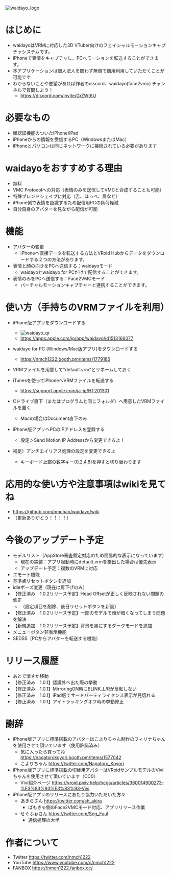 ![waidayo_logo](waidayo_logo.png)
# はじめに
- waidayoはVRMに対応した3D VTuber向けのフェイシャルモーションキャプチャシステムです。
- iPhoneで表情をキャプチャし、PCへモーションを転送することができます。
- 本アプリケーションは個人法人を問わず無償で商用利用していただくことが可能です
- わからないことや要望があれば作者のdiscord、waidayo(face2vmc) チャンネルで質問しよう！
    - https://discord.com/invite/GrZWt6U

# 必要なもの
- 顔認証機能のついたiPhone/iPad
- iPhoneからの情報を受信するPC（WindowsまたはMac）
- iPhoneとパソコンは同じネットワークに接続されている必要があります

# waidayoをおすすめする理由
- 無料
- VMC Protocolへの対応（表情のみを送信してVMCと合成することも可能）
- 特殊ブレンドシェイプに対応（舌、ほっぺ、眉など）
- iPhone側で表情を認識するため配信用PCの負荷軽減
- 自分自身のアバターを見ながら配信が可能

# 機能
- アバターの変更
    - iPhoneへ直接データを転送する方法とVRoid Hubからデータをダウンロードする２つの方法があります。
- 表情と顔の向きをPCへ送信する：waidayoモード
    - waidayoとwaidayo for PCだけで配信することができます。
- 表情のみをPCへ送信する：Face2VMCモード
    - バーチャルモーションキャプチャーと連携することができます。

# 使い方（手持ちのVRMファイルを利用）
- iPhone版アプリをダウンロードする
    - ![waidayo_qr](waidayo_qr.png)
    - https://apps.apple.com/jp/app/waidayo/id1513166077
    
- waidayo for PC (Windows/Mac版アプリ)をダウンロードする
    - https://nmch1222.booth.pm/items/1779185

- VRMファイルを用意して"default.vrm"とリネームしておく
- iTunesを使ってiPhoneへVRMファイルを転送する
    - https://support.apple.com/ja-jp/HT201301
- Cドライブ直下（またはプログラムと同じフォルダ）へ用意したVRMファイルを置く
    - Macの場合はDocument直下のみ
- iPhone版アプリへPCのIPアドレスを登録する
    - 設定＞Send Motion IP Addressから変更できるよ！
    
- 補足）アンチエイリアス処理の設定を変更できるよ
     - キーボード上部の数字キー(0,2,4,8)を押すと切り替わります

# 応用的な使い方や注意事項はwikiを見てね
- https://github.com/nmchan/waidayo/wiki
- （更新ありがとう！！！！）
    
# 今後のアップデート予定
- モデルリスト（AppStore審査暫定対応のため簡易的な表示になっています）
    - 現在の実装：アプリ起動時にdefault.vrmを検出した場合は優先表示
    - アップデート予定：複数のVRMに対応
- エモート機能
- 基準点リセットボタンを追加
- idleポーズ変更（現在は肩下げのみ）
- 【修正済み　1.0.2リリース予定】Head Offsetが正しく反映されない問題の修正
    - （設定項目を削除、後日リセットボタンを新設）
- 【修正済み　1.0.2リリース予定】一部のモデルで顔が暗くなってしまう問題を解決
- 【新規追加　1.0.2リリース予定】背景を黒にするダークモードを追加
- メニューボタン非表示機能
- SEDSS（PCからアバターを転送する機能）

# リリース履歴
- あとで消すか移動
- 【修正済み　1.0.1】認識外へ出た際の挙動
- 【修正済み　1.0.1】MirroringON時にBLINK_L/Rが反転しない
- 【修正済み　1.0.1】iPad版でサードパーティライセンス表示が見切れる
- 【修正済み　1.0.1】アイトラッキングオフ時の挙動修正

# 謝辞
- iPhone版アプリに標準搭載のアバターはこよりちゃん制作のフィリナちゃんを使用させて頂いています（使用許諾済み）
    - 気に入ったら買ってね https://nagatorokoyori.booth.pm/items/1577042
    - こよりちゃん https://twitter.com/Nagatoro_Koyori
- iPhone版アプリに標準搭載の切替用アバターはVRoidサンプルモデルのViviちゃんを使用させて頂いています（CC0）
    - Vivi紹介ページ https://vroid.pixiv.help/hc/ja/articles/360014900273-%E3%83%93%E3%83%93-Vivi
- iPhone版アプリのリリースにあたり協力いただいた方々
    - あきらさん https://twitter.com/sh_akira
        - ばもきゃ側のFace2VMCモード対応、アプリリリース作業
    - せぐふぉさん https://twitter.com/Seg_Faul
        - 通信処理の大半
        
# 作者について
- Twitter https://twitter.com/nmch1222
- YouTube https://www.youtube.com/c/nmch1222
- FANBOX https://nmch1222.fanbox.cc/
    
